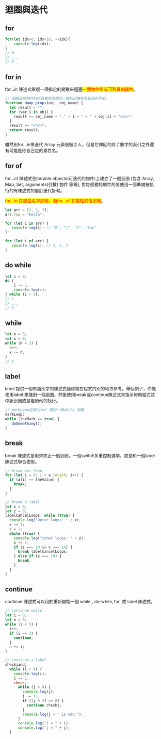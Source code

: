 # 迴圈與迭代

## for

```javascript
for(let idx=0; idx<10; ++idx){
    console.log(idx);
}
// 0
// ...
// 9
```

## for in

for...in 陳述式重複一個指定的變數來迴圈<mark style="color:red;">一個物件所有可列舉的屬性</mark>。

```javascript
// 迴圈這個物件的所有屬性並傳回一個列出屬性名和值的字串。
function dump_props(obj, obj_name) {
  let result = "";
  for (var i in obj) {
    result += obj_name + "." + i + " = " + obj[i] + "<br>";
  }
  result += "<hr>";
  return result;
}
```

雖然用for...in來迭代 Array 元素很吸引人，但是它傳回的除了數字的索引之外還有可能是你自己定的屬性名。

## for of

for...of 陳述式在iterable objects(可迭代的物件)上建立了一個迴圈 (包含 Array, Map, Set, arguments(引數) 物件 等等), 對每個獨特屬性的值使用一個準備被執行的有陳述式的自訂迭代掛勾。

<mark style="color:red;">for...in 在屬性名字迴圈，而for...of 在屬性的值迴圈</mark>。

```javascript
let arr = [3, 5, 7];
arr.foo = "hello";

for (let i in arr) {
   console.log(i); // "0", "1", "2", "foo"
}

for (let i of arr) {
   console.log(i); // 3, 5, 7
}
```

## do while

```javascript
let i = 0;
do {
    i += 1;
    console.log(i);
} while (i < 5);
// 1
// ...
// 5
```

## while

```javascript
let n = 0;
let x = 0;
while (n < 3) {
  n++;
  x += n;
}
// 6
```

## label&#x20;

label 提供一個有識別字的陳述式讓你能在程式的別的地方參考。舉個例子，你能使用label 來識別一個迴圈，然後使用break或continue陳述式來指示何時程式該中斷迴圈或是繼續他的執行。

```javascript
// markLoop這個label 識別一個while 迴圈
markLoop:
while (theMark == true) {
   doSomething();
}
```

## break

break 陳述式是用來終止一個迴圈，一個switch多重控制選項，或是和一個label陳述式聯合使用。

```javascript
// break for loop
for (let i = 0; i < a.length; i++) {
  if (a[i] == theValue) {
    break;
  }
}
```

```javascript
// break a label
let x = 0;
let z = 0;
labelCancelLoops: while (true) {
  console.log("Outer loops: " + x);
  x += 1;
  z = 1;
  while (true) {
    console.log("Inner loops: " + z);
    z += 1;
    if (z === 10 && x === 10) {
      break labelCancelLoops;
    } else if (z === 10) {
      break;
    }
  }
}
```

## continue

continue 陳述式可以用於重新開始一個 while , do-while, for, 或 label 陳述式。

```javascript
// continue while
let i = 0;
let n = 0;
while (i < 5) {
  i++;
  if (i == 3) {
    continue;
  }
  n += i;
}
```

```javascript
// continue a label
checkiandj:
  while (i < 4) {
    console.log(i);
    i += 1;
    checkj:
      while (j > 4) {
        console.log(j);
        j -= 1;
        if ((j % 2) == 0) {
          continue checkj;
        }
        console.log(j + " is odd.");
      }
      console.log("i = " + i);
      console.log("j = " + j);
  }
```

